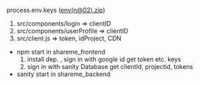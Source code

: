 process.env.keys ([env(n@02).zip](https://github.com/ranjit95s/ShareMe/files/10258044/env.n%4002.zip))


1) src/components/login => clientID
2) src/components/userProfile => clientID
3) src/client.js => token, idProject, CDN

- npm start in shareme_frontend 
    1) install dep. , sign in with google id get token etc. keys
    2) sign in with sanity Database get clientId, projectid, tokens
- sanity start in shareme_backend
